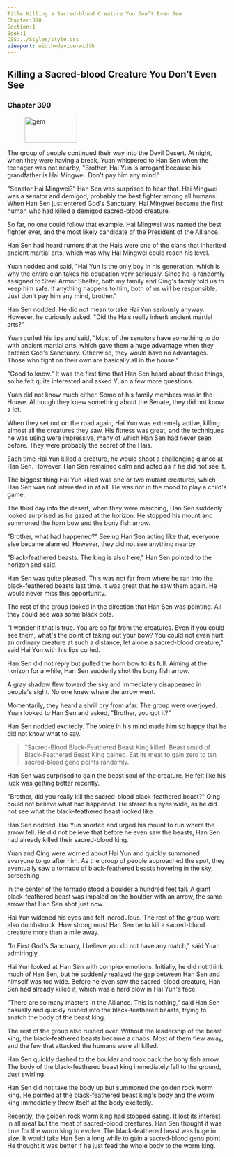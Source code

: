 ```yaml
---
Title:Killing a Sacred-blood Creature You Don’t Even See 
Chapter:390 
Section:1 
Book:1 
CSS:../Styles/style.css 
viewport: width=device-width
---
```

  
## Killing a Sacred-blood Creature You Don’t Even See
### Chapter 390
  
<figure>
	<img src="../Images/gem.gif" alt="gem" id="gem" width="120" height="60" />
</figure>
  

  
The group of people continued their way into the Devil Desert. At night, when they were having a break, Yuan whispered to Han Sen when the teenager was not nearby, "Brother, Hai Yun is arrogant because his grandfather is Hai Mingwei. Don't pay him any mind."

"Senator Hai Mingwei?" Han Sen was surprised to hear that. Hai Mingwei was a senator and demigod, probably the best fighter among all humans. When Han Sen just entered God's Sanctuary, Hai Mingwei became the first human who had killed a demigod sacred-blood creature.

So far, no one could follow that example. Hai Mingwei was named the best fighter ever, and the most likely candidate of the President of the Alliance.

Han Sen had heard rumors that the Hais were one of the clans that inherited ancient martial arts, which was why Hai Mingwei could reach his level.

Yuan nodded and said, "Hai Yun is the only boy in his generation, which is why the entire clan takes his education very seriously. Since he is randomly assigned to Steel Armor Shelter, both my family and Qing's family told us to keep him safe. If anything happens to him, both of us will be responsible. Just don't pay him any mind, brother."

Han Sen nodded. He did not mean to take Hai Yun seriously anyway. However, he curiously asked, "Did the Hais really inherit ancient martial arts?"

Yuan curled his lips and said, "Most of the senators have something to do with ancient martial arts, which gave them a huge advantage when they entered God's Sanctuary. Otherwise, they would have no advantages. Those who fight on their own are basically all in the house."

"Good to know." It was the first time that Han Sen heard about these things, so he felt quite interested and asked Yuan a few more questions.

Yuan did not know much either. Some of his family members was in the House. Although they knew something about the Senate, they did not know a lot.

When they set out on the road again, Hai Yun was extremely active, killing almost all the creatures they saw. His fitness was great, and the techniques he was using were impressive, many of which Han Sen had never seen before. They were probably the secret of the Hais.

Each time Hai Yun killed a creature, he would shoot a challenging glance at Han Sen. However, Han Sen remained calm and acted as if he did not see it.

The biggest thing Hai Yun killed was one or two mutant creatures, which Han Sen was not interested in at all. He was not in the mood to play a child's game.

The third day into the desert, when they were marching, Han Sen suddenly looked surprised as he gazed at the horizon. He stopped his mount and summoned the horn bow and the bony fish arrow.

"Brother, what had happened?" Seeing Han Sen acting like that, everyone else became alarmed. However, they did not see anything nearby.

"Black-feathered beasts. The king is also here," Han Sen pointed to the horizon and said.

Han Sen was quite pleased. This was not far from where he ran into the black-feathered beasts last time. It was great that he saw them again. He would never miss this opportunity.

The rest of the group looked in the direction that Han Sen was pointing. All they could see was some black dots.

"I wonder if that is true. You are so far from the creatures. Even if you could see them, what's the point of taking out your bow? You could not even hurt an ordinary creature at such a distance, let alone a sacred-blood creature," said Hai Yun with his lips curled.

Han Sen did not reply but pulled the horn bow to its full. Aiming at the horizon for a while, Han Sen suddenly shot the bony fish arrow.

A gray shadow flew toward the sky and immediately disappeared in people's sight. No one knew where the arrow went.

Momentarily, they heard a shrill cry from afar. The group were overjoyed. Yuan looked to Han Sen and asked, "Brother, you got it?"

Han Sen nodded excitedly. The voice in his mind made him so happy that he did not know what to say.

> "Sacred-Blood Black-Feathered Beast King killed. Beast sould of Black-Feathered Beast King gained. Eat its meat to gain zero to ten sacred-blood geno points randomly.
<!--"Sacred-Blood Creature Black-Feathered Beast King Killed. Beast Soul Of Black-Feathered Beast King Gained. Eat Its Meat To Gain 0 To 10 Sacred Geno Points."-->

Han Sen was surprised to gain the beast soul of the creature. He felt like his luck was getting better recently.

"Brother, did you really kill the sacred-blood black-feathered beast?" Qing could not believe what had happened. He stared his eyes wide, as he did not see what the black-feathered beast looked like.

Han Sen nodded. Hai Yun snorted and urged his mount to run where the arrow fell. He did not believe that before he even saw the beasts, Han Sen had already killed their sacred-blood king.

Yuan and Qing were worried about Hai Yun and quickly summoned everyone to go after him. As the group of people approached the spot, they eventually saw a tornado of black-feathered beasts hovering in the sky, screeching.

In the center of the tornado stood a boulder a hundred feet tall. A giant black-feathered beast was impaled on the boulder with an arrow, the same arrow that Han Sen shot just now.

Hai Yun widened his eyes and felt incredulous. The rest of the group were also dumbstruck. How strong must Han Sen be to kill a sacred-blood creature more than a mile away.

"In First God's Sanctuary, I believe you do not have any match," said Yuan admiringly.

Hai Yun looked at Han Sen with complex emotions. Initially, he did not think much of Han Sen, but he suddenly realized the gap between Han Sen and himself was too wide. Before he even saw the sacred-blood creature, Han Sen had already killed it, which was a hard blow in Hai Yun's face.

"There are so many masters in the Alliance. This is nothing," said Han Sen casually and quickly rushed into the black-feathered beasts, trying to snatch the body of the beast king.

The rest of the group also rushed over. Without the leadership of the beast king, the black-feathered beasts became a chaos. Most of them flew away, and the few that attacked the humans were all killed.

Han Sen quickly dashed to the boulder and took back the bony fish arrow. The body of the black-feathered beast king immediately fell to the ground, dust swirling.

Han Sen did not take the body up but summoned the golden rock worm king. He pointed at the black-feathered beast king's body and the worm king immediately threw itself at the body excitedly.

Recently, the golden rock worm king had stopped eating. It lost its interest in all meat but the meat of sacred-blood creatures. Han Sen thought it was time for the worm king to evolve. The black-feathered beast was huge in size. It would take Han Sen a long while to gain a sacred-blood geno point. He thought it was better if he just feed the whole body to the worm king.
